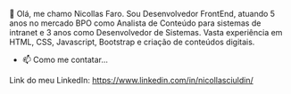 👋 Olá, me chamo Nicollas Faro. Sou Desenvolvedor FrontEnd, atuando 5 anos no mercado BPO como Analista de Conteúdo para sistemas de intranet e 3 anos como Desenvolvedor de Sistemas. Vasta experiência em HTML, CSS, Javascript, Bootstrap e criação de conteúdos digitais.
- 📫 Como me contatar...

Link do meu LinkedIn: https://www.linkedin.com/in/nicollasciuldin/

<!---
nicollasfaro/nicollasfaro is a ✨ special ✨ repository because its `README.md` (this file) appears on your GitHub profile.
You can click the Preview link to take a look at your changes.
--->
